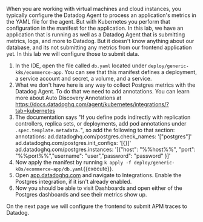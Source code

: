 When you are working with virtual machines and cloud instances, you typically configure the Datadog Agent to process an application's metrics in the YAML file for the agent. But with Kubernetes you perform that configuration in the manifest for the application. In this lab, we have an application that is running as well as a Datadog Agent that is submitting metrics, logs, and more to Datadog. But it doesn't know anything about our database, and its not submitting any metrics from our frontend application yet. In this lab we will configure those to submit data. 

1.  In the IDE, open the file called `db.yaml` located under `deploy/generic-k8s/ecommerce-app`. You can see that this manifest defines a deployment, a service account and secret, a volume, and a service. 
2.  What we don't have here is any way to collect Postgres metrics with the Datadog Agent. To do that we need to add annotations. You can learn more about Auto Discovery Annotations at https://docs.datadoghq.com/agent/kubernetes/integrations/?tab=kubernetes
3.  The documentation says "If you define pods indirectly with replication controllers, replica sets, or deployments, add pod annotations under `.spec.template.metadata.`", so add the following to that section:
        annotations:
        ad.datadoghq.com/postgres.check_names: '["postgres"]'
        ad.datadoghq.com/postgres.init_configs: '[{}]'
        ad.datadoghq.com/postgres.instances: '[{"host": "%%host%%", "port": "%%port%%","username": "user","password": "password" }]'
4.  Now apply the manifest by running `k apply -f deploy/generic-k8s/ecommerce-app/db.yaml`{{execute}}.
5.  Open <a href="https://app.datadoghq.com" target="_datadog">app.datadoghq.com</a> and navigate to Integrations. Enable the Postgres integration, if it isn't already enabled. 
6.  Now you should be able to visit Dashboards and open either of the Postgres dashboards and see their metrics show up.

On the next page we will configure the frontend to submit APM traces to Datadog. 
